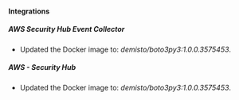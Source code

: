 
#### Integrations

##### AWS Security Hub Event Collector

- Updated the Docker image to: *demisto/boto3py3:1.0.0.3575453*.

##### AWS - Security Hub

- Updated the Docker image to: *demisto/boto3py3:1.0.0.3575453*.

